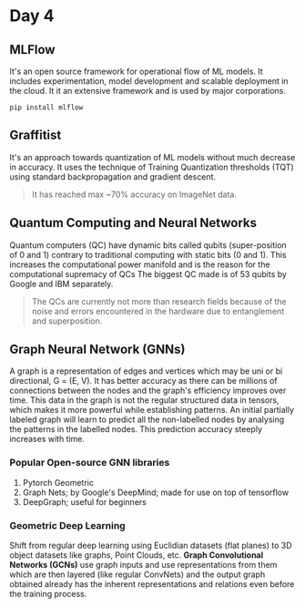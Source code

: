 # Day 4
## MLFlow
It's an open source framework for operational flow of ML models. It includes experimentation, model development and scalable deployment in the cloud. It it an extensive framework and is used by major corporations.

`pip install mlflow`

## Graffitist
It's an approach towards quantization of ML models without much decrease in accuracy. It uses the technique of Training Quantization thresholds (TQT) using standard backpropagation and gradient descent.
> It has reached max ~70% accuracy on ImageNet data.

## Quantum Computing and Neural Networks
Quantum computers (QC) have dynamic bits called qubits (super-position of 0 and 1) contrary to traditional computing with static bits (0 and 1). This increases the computational power manifold and is the reason for the computational supremacy of QCs
The biggest QC made is of 53 qubits by Google and IBM separately. 
> The QCs are currently not more than research fields because of the noise and errors encountered in the hardware due to entanglement and superposition.

## Graph Neural Network (GNNs)
A graph is a representation of edges and vertices which may be uni or bi directional, G = (E, V). It has better accuracy as there can be millions of connections between the nodes and the graph's efficiency improves over time. This data in the graph is not the regular structured data in tensors, which makes it more powerful while establishing patterns. An initial partially labeled graph will learn to predict all the non-labelled nodes by analysing the patterns in the labelled nodes. This prediction accuracy steeply increases with time.
### Popular Open-source GNN libraries
1. Pytorch Geometric
2. Graph Nets; by Google's DeepMind; made for use on top of tensorflow
3. DeepGraph; useful for beginners
### Geometric Deep Learning
Shift from regular deep learning using Euclidian datasets (flat planes) to 3D object datasets like graphs, Point Clouds, etc.
**Graph Convolutional Networks (GCNs)** use graph inputs and use representations from them which are then layered (like regular ConvNets) and the output graph obtained already has the inherent representations and relations even before the training process.




